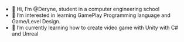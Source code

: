 - 👋 Hi, I’m @Deryne, student in a computer engineering school
- 👀 I’m interested in learning GamePlay Programming language and Game/Level Design.
- 🌱 I’m currently learning how to create video game with Unity with C# and Unreal


<!---
Deryne/Deryne is a ✨ special ✨ repository because its `README.md` (this file) appears on your GitHub profile.
You can click the Preview link to take a look at your changes.
--->
